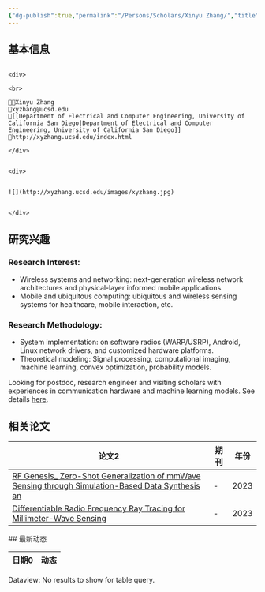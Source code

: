 ```yaml
---
{"dg-publish":true,"permalink":"/Persons/Scholars/Xinyu Zhang/","title":"Professor","tags":["scholar"]}
---
```


## 基本信息
````ad-flex

<div>

<br>

🧑‍🔬Xinyu Zhang
📮xyzhang@ucsd.edu
🏫[[Department of Electrical and Computer Engineering, University of California San Diego|Department of Electrical and Computer Engineering, University of California San Diego]]
🔗http://xyzhang.ucsd.edu/index.html

</div>


<div>


![](http://xyzhang.ucsd.edu/images/xyzhang.jpg)


</div>

````
## 研究兴趣
### Research Interest:
- Wireless systems and networking: next-generation wireless network architectures and physical-layer informed mobile applications.
- Mobile and ubiquitous computing: ubiquitous and wireless sensing systems for healthcare, mobile interaction, etc.
### Research Methodology:
- System implementation: on software radios (WARP/USRP), Android, Linux network drivers, and customized hardware platforms.
- Theoretical modeling: Signal processing, computational imaging, machine learning, convex optimization, probability models.

Looking for postdoc, research engineer and visiting scholars with experiences in communication hardware and machine learning models. See details [here](http://xyzhang.ucsd.edu/openings.html).

## 相关论文
<div><table class="dataview table-view-table"><thead class="table-view-thead"><tr class="table-view-tr-header"><th class="table-view-th"><span>论文</span><span class="dataview small-text">2</span></th><th class="table-view-th"><span>期刊</span></th><th class="table-view-th"><span>年份</span></th></tr></thead><tbody class="table-view-tbody"><tr><td><span><a data-tooltip-position="top" aria-label="Inputs/Zotero/RF Genesis_ Zero-Shot Generalization of mmWave Sensing through Simulation-Based Data Synthesis an.md" data-href="Inputs/Zotero/RF Genesis_ Zero-Shot Generalization of mmWave Sensing through Simulation-Based Data Synthesis an.md" href="Inputs/Zotero/RF Genesis_ Zero-Shot Generalization of mmWave Sensing through Simulation-Based Data Synthesis an.md" class="internal-link" target="_blank" rel="noopener">RF Genesis_ Zero-Shot Generalization of mmWave Sensing through Simulation-Based Data Synthesis an</a></span></td><td><span>-</span></td><td>2023</td></tr><tr><td><span><a data-tooltip-position="top" aria-label="Inputs/Zotero/Differentiable Radio Frequency Ray Tracing for Millimeter-Wave Sensing.md" data-href="Inputs/Zotero/Differentiable Radio Frequency Ray Tracing for Millimeter-Wave Sensing.md" href="Inputs/Zotero/Differentiable Radio Frequency Ray Tracing for Millimeter-Wave Sensing.md" class="internal-link" target="_blank" rel="noopener">Differentiable Radio Frequency Ray Tracing for Millimeter-Wave Sensing</a></span></td><td><span>-</span></td><td>2023</td></tr></tbody></table></div>
## 最新动态
<div><table class="dataview table-view-table"><thead class="table-view-thead"><tr class="table-view-tr-header"><th class="table-view-th"><span>日期</span><span class="dataview small-text">0</span></th><th class="table-view-th"><span>动态</span></th></tr></thead><tbody class="table-view-tbody"></tbody></table><div class="dataview dataview-error-box"><p class="dataview dataview-error-message">Dataview: No results to show for table query.</p></div></div>